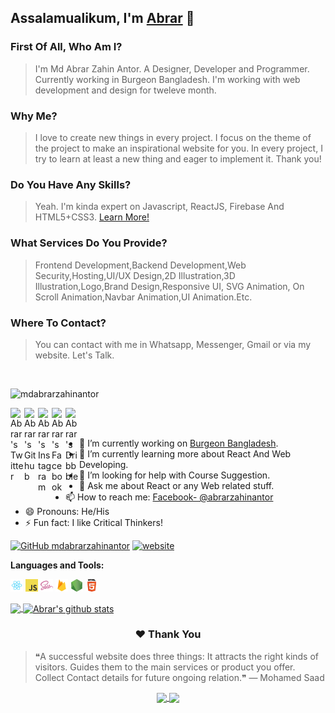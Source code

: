 ## Assalamualikum, I'm [Abrar](https://antor.netlify.app) 👋

### First Of All, Who Am I?

> I'm Md Abrar Zahin Antor. A Designer, Developer and Programmer. Currently working in Burgeon Bangladesh. I'm working with web development and design for tweleve month.

### Why Me?

>I love to create new things in every project. I focus on the theme of the project to make an inspirational website for you. In every project, I try to learn at least a new thing and eager to implement it. Thank you!

### Do You Have Any Skills?

> Yeah. I'm kinda expert on Javascript, ReactJS, Firebase And HTML5+CSS3. <a
      href="https://antor.netlify.app/#about"
      >Learn More!</a>
      
### What Services Do You Provide?

>Frontend Development,Backend Development,Web Security,Hosting,UI/UX Design,2D Illustration,3D Illustration,Logo,Brand Design,Responsive UI, SVG Animation, On Scroll Animation,Navbar Animation,UI Animation.Etc.

### Where To Contact?

> You can contact with me in Whatsapp, Messenger, Gmail or via my website. Let's Talk.

<br/>

<p align="left"> <img src="https://komarev.com/ghpvc/?username=mdabrarzahinantor&label=Views&color=green&style=plastic" alt="mdabrarzahinantor" /> </p>

<a href="https://twitter.com/ZahinAntor">
  <img align="left" alt="Abrar's Twitter" width="22px" src="https://cdn.jsdelivr.net/npm/simple-icons@v3/icons/twitter.svg" />
</a>

<a href="https://github.com/mdabrarzahinantor">
  <img align="left" alt="Abrar's Github" width="22px" src="https://cdn.jsdelivr.net/npm/simple-icons@v3/icons/github.svg" />
</a>

<a href="https://www.instagram.com/mdabrarzahinantor/">
  <img align="left" alt="Abrar's Instagram" width="22px" src="https://cdn.jsdelivr.net/npm/simple-icons@v3/icons/instagram.svg" />
</a>
<a href="https://www.facebook.com/mdabrarzahinantor/abrarzahinantor">
  <img align="left" alt="Abrar's Facebook" width="22px" src="https://cdn.jsdelivr.net/npm/simple-icons@v3/icons/facebook.svg" />
</a>
<a href="https://dribbble.com/mdabrarzahinantor">
  <img align="left" alt="Abrar's Dribbble" width="22px" src="https://cdn.jsdelivr.net/npm/simple-icons@v3/icons/dribbble.svg" />
</a>

<br/>
<br/>



- 🔭 I’m currently working on [Burgeon Bangladesh](https://www.facebook.com/burgeonbangladesh).
- 🌱 I’m currently learning more about React And Web Developing.
- 🤔 I’m looking for help with Course Suggestion.
- 💬 Ask me about React or any Web related stuff.
- 📫 How to reach me: [Facebook- @abrarzahinantor](https://www.facebook.com/abrarzahinantor/)
- 😄 Pronouns: He/His
- ⚡ Fun fact: I  like Critical Thinkers!


[![GitHub mdabrarzahinantor](https://img.shields.io/github/followers/mdabrarzahinantor?label=follow&style=social)](https://github.com/mdabrarzahinantor)
[![website](https://img.shields.io/badge/AbrarPortfolio-antor.netlify.app-2648ff?style=flat-square&logo=google-chrome)](https://antor.netlify.app/)


**Languages and Tools:**  

<code><img height="20" src="https://raw.githubusercontent.com/github/explore/80688e429a7d4ef2fca1e82350fe8e3517d3494d/topics/react/react.png"></code>
<code><img height="20" src="https://raw.githubusercontent.com/github/explore/80688e429a7d4ef2fca1e82350fe8e3517d3494d/topics/javascript/javascript.png"></code>
<code><img height="20" src="https://raw.githubusercontent.com/github/explore/80688e429a7d4ef2fca1e82350fe8e3517d3494d/topics/sass/sass.png"></code>
<code><img height="20" src="https://raw.githubusercontent.com/github/explore/80688e429a7d4ef2fca1e82350fe8e3517d3494d/topics/firebase/firebase.png"></code>
<code><img height="20" src="https://raw.githubusercontent.com/github/explore/80688e429a7d4ef2fca1e82350fe8e3517d3494d/topics/nodejs/nodejs.png"></code>
<code><img height="20" src="https://raw.githubusercontent.com/github/explore/80688e429a7d4ef2fca1e82350fe8e3517d3494d/topics/html/html.png"></code>  

<a href="https://github.com/mdabrarzahinantor">
  <img align="center" src="https://github-readme-stats.vercel.app/api/top-langs/?username=mdabrarzahinantor&theme=light&hide_langs_below=1" />
</a>
<a href="https://github.com/mdabrarzahinantor">
 <img align="center" src="https://github-readme-stats.vercel.app/api?username=mdabrarzahinantor&show_icons=true&theme=light&line_height=27" alt="Abrar's github stats"/>
</a>


<div align="center">

### ❤️ Thank You

</div>

> ❝A successful website does three things:
It attracts the right kinds of visitors.
Guides them to the main services or product you offer.
Collect Contact details for future ongoing relation.❞
― Mohamed Saad

<div align="center">
<a href="https://github.com/mdabrarzahinantor/project-one-chat-web">
  <img align="center" src="https://github-readme-stats.vercel.app/api/pin/?username=mdabrarzahinantor&repo=project-one-chat-web&theme=light" />

</a>
<a href="https://github.com/mdabrarzahinantor/mdabrarzahinantor">
 <img align="center" src="https://github-readme-stats.vercel.app/api/pin/?username=mdabrarzahinantor&repo=mdabrarzahinantor&theme=light" />
</a></div>
